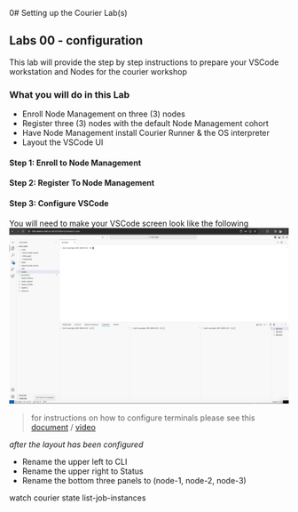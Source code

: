 0# Setting up the Courier Lab(s)

## Labs 00 - configuration
This lab will provide the step by step instructions to prepare your VSCode workstation and Nodes for the courier workshop

### What you will do in this Lab
- Enroll Node Management on three (3) nodes
- Register three (3) nodes with the default Node Management cohort
- Have Node Management install Courier Runner & the OS interpreter 
- Layout the VSCode UI 

#### Step 1: Enroll to Node Management


#### Step 2: Register To Node Management

#### Step 3: Configure VSCode

You will need to make your VSCode screen look like the following    
![screen layout](./images/02-01-layout.png)
> for instructions on how to configure terminals please see this [document](../../../../environment/README.md) / [video](../../../../environment/videos/vscode-server.mp4)

_after the layout has been configured_
- Rename the upper left to CLI
- Rename the upper right to Status
- Rename the bottom three panels to (node-1, node-2, node-3)

watch courier state list-job-instances